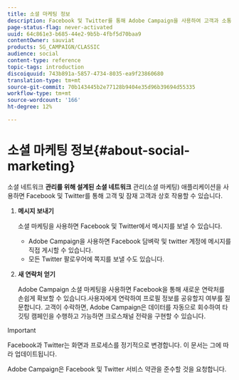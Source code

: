 ```yaml
---
title: 소셜 마케팅 정보
description: Facebook 및 Twitter를 통해 Adobe Campaign을 사용하여 고객과 소통하는 방법을 살펴볼 수 있습니다.
page-status-flag: never-activated
uuid: 64c861e3-b685-44e2-9b5b-4fbf5d70baa9
contentOwner: sauviat
products: SG_CAMPAIGN/CLASSIC
audience: social
content-type: reference
topic-tags: introduction
discoiquuid: 743b891a-5857-4734-8035-ea9f23860680
translation-type: tm+mt
source-git-commit: 70b143445b2e77128b9404e35d96b39694d55335
workflow-type: tm+mt
source-wordcount: '166'
ht-degree: 12%

---
```



# 소셜 마케팅 정보{#about-social-marketing}

소셜 네트워크 **관리를 위해 설계된 소셜 네트워크** 관리(소셜 마케팅) 애플리케이션을 사용하면 Facebook 및 Twitter를 통해 고객 및 잠재 고객과 상호 작용할 수 있습니다.

1. **메시지 보내기**

   소셜 마케팅을 사용하면 Facebook 및 Twitter에서 메시지를 보낼 수 있습니다.

   * Adobe Campaign을 사용하면 Facebook 담벼락 및 twitter 계정에 메시지를 직접 게시할 수 있습니다.
   * 모든 Twitter 팔로우어에 쪽지를 보낼 수도 있습니다.

1. **새 연락처 얻기**

   Adobe Campaign 소셜 마케팅을 사용하면 Facebook을 통해 새로운 연락처를 손쉽게 확보할 수 있습니다.사용자에게 연락하여 프로필 정보를 공유할지 여부를 질문합니다. 고객이 수락하면, Adobe Campaign은 데이터를 자동으로 회수하여 타깃팅 캠페인을 수행하고 가능하면 크로스채널 전략을 구현할 수 있습니다.

>[!IMPORTANT]
>
>Facebook과 Twitter는 화면과 프로세스를 정기적으로 변경합니다. 이 문서는 그에 따라 업데이트됩니다.
>
>Adobe Campaign은 Facebook 및 Twitter 서비스 약관을 준수할 것을 요청합니다.
